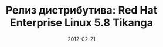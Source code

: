 ---
layout: post
title:  "Релиз дистрибутива: Red Hat Enterprise Linux 5.8 Tikanga"
date: 2012-02-21   
---